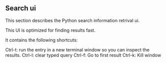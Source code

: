 ## Search ui

This section describes the Python search information retrival ui.

This UI is optimized for finding results fast.

It contains the following shortcuts:

Ctrl-t: run the entry in a new terminal window so you can inspect the results.
Ctrl-l: clear typed query
Ctrl-f: Go to first result
Ctrl-k: Kill window
